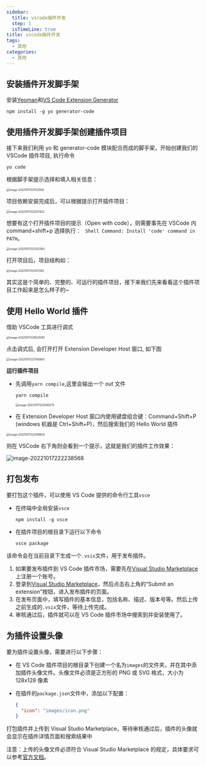 ```yaml
---
sidebar:
  title: vscode插件开发
  step: 1
  isTimeLine: true
title: vscode插件开发
tags:
  - 其他
categories:
  - 其他
---
```


## **安装插件开发脚手架**

安装[Yeoman](https://yeoman.io/)和[VS Code Extension Generator](https://www.npmjs.com/package/generator-code)

```shell
npm install -g yo generator-code
```

## **使用插件开发脚手架创建插件项目**

接下来我们利用 yo 和 generator-code 模块配合而成的脚手架，开始创建我们的 VSCode 插件项目, 执行命令

```shell
yo code
```

根据脚手架提示选择和填入相关信息：

<img src="./assets/image-20221017221122926.png" alt="image-20221017221122926" style="zoom:50%;" />

项目依赖安装完成后，可以根据提示打开插件项目：

<img src="./assets/image-20221017221207422.png" alt="image-20221017221207422" style="zoom:50%;" />

想要有这个打开插件项目的提示（Open with code），则需要事先在 VSCode 内 command+shift+p 选择执行：
` Shell Command: Install 'code' command in PATH`。

<img src="./assets/image-20221017221332363.png" alt="image-20221017221332363" style="zoom:50%;" />

打开项目后，项目结构如：

<img src="./assets/image-20221017221417262.png" alt="image-20221017221417262" style="zoom:50%;" />

其实这是个简单的、完整的、可运行的插件项目，接下来我们先来看看这个插件项目工作起来是怎么样子的~

## **使用 Hello World 插件**

借助 VSCode 工具进行调式

<img src="./assets/image-20221017221623093.png" alt="image-20221017221623093" style="zoom: 50%;" />

点击调式后, 会打开打开 Extension Developer Host 窗口, 如下图

<img src="./assets/image-20221017221740840.png" alt="image-20221017221740840" style="zoom:50%;" />

**运行插件项目**

- 先调用`yarn compile`,这里会输出一个 out 文件

  ```shell
  yarn compile
  ```

  <img src="./assets/image-20221017222040275.png" alt="image-20221017222040275" style="zoom:50%;" />

- 在 Extension Developer Host 窗口内使用键盘组合键：Command+Shift+P (windows 机器是 Ctrl+Shift+P)，然后搜索我们的 Hello World 插件

<img src="./assets/image-20221017222159933.png" alt="image-20221017222159933" style="zoom:50%;" />

则在 VSCode 右下角则会看到一个提示，这就是我们的插件工作效果：

![image-20221017222238568](./assets/image-20221017222238568.png)

## 打包发布

要打包这个插件，可以使用 VS Code 提供的命令行工具`vsce`

- 在终端中全局安装`vsce`

  ```shell
  npm install -g vsce
  ```

- 在插件项目的根目录下运行以下命令

  ```shell
  vsce package
  ```

该命令会在当前目录下生成一个`.vsix`文件，用于发布插件。

1. 如果要发布插件到 VS Code 插件市场，需要先在[Visual Studio Marketplace](https://marketplace.visualstudio.com/)上注册一个账号。
2. 登录到[Visual Studio Marketplace](https://marketplace.visualstudio.com/)，然后点击右上角的“Submit an extension”按钮，进入发布插件的页面。
3. 在发布页面中，填写插件的基本信息，包括名称、描述、版本号等。然后上传之前生成的`.vsix`文件，等待上传完成。
4. 审核通过后，插件就可以在 VS Code 插件市场中搜索到并安装使用了。

## 为插件设置头像

要为插件设置头像，需要进行以下步骤：

- 在 VS Code 插件项目的根目录下创建一个名为`images`的文件夹，并在其中添加插件头像文件。头像文件必须是正方形的 PNG 或 SVG 格式，大小为 128x128 像素

- 在插件的`package.json`文件中，添加以下配置：

  ```json
  {
    "icon": "images/icon.png"
  }
  ```

打包插件并上传到 Visual Studio Marketplace，等待审核通过后，插件的头像就会显示在插件详情页面和搜索结果中

注意：上传的头像文件必须符合 Visual Studio Marketplace 的规定，具体要求可以参考[官方文档](https://docs.microsoft.com/en-us/visualstudio/marketplace/publish/branding-guidelines?view=vs-2019)。